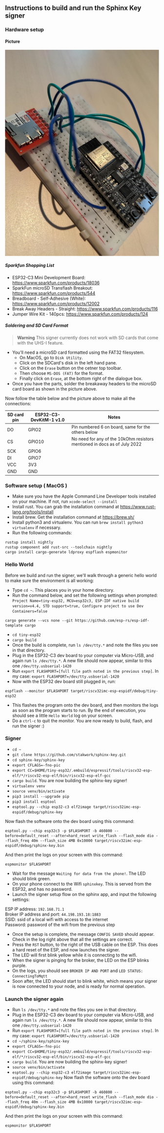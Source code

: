 ## Instructions to build and run the Sphinx Key signer

### Hardware setup

#### Picture

![Spi connections picture](docs/spi_connections.jpeg)

##### Sparkfun Shopping List

- ESP32-C3 Mini Development Board: https://www.sparkfun.com/products/18036
- SparkFun microSD Transflash Breakout: https://www.sparkfun.com/products/544
- Breadboard - Self-Adhesive (White): https://www.sparkfun.com/products/12002
- Break Away Headers - Straight: https://www.sparkfun.com/products/116
- Jumper Wire Kit - 140pcs: https://www.sparkfun.com/products/124

##### Soldering and SD Card Format

> **Warning**
> This signer currently does not work with SD cards that come with the UHS-I feature.

- You'll need a microSD card formatted using the FAT32 filesystem.
  - On MacOS, go to `Disk Utility`.
  - Click on the SDCard's disk in the left hand pane.
  - Click on the `Erase` button on the cetner top toolbar.
  - Then choose `MS-DOS (FAT)` for the format.
  - Finally click on `Erase`, at the bottom right of the dialogue box.
- Once you have the parts, solder the breakaway headers to the microSD card board as shown in the picture above.

Now follow the table below and the picture above to make all the connections:

SD card pin | ESP32-C3-DevKitM-1 v1.0 | Notes
------------|-------------------------|--------------------
 DO         | GPIO2                   | Pin numbered 6 on board, same for the others below
 CS         | GPIO10                  | No need for any of the 10kOhm resistors mentioned in docs as of July 2022
 SCK        | GPIO6                   |
 DI         | GPIO7                   |
 VCC        | 3V3                     |
 GND        | GND                     |

### Software setup ( MacOS )

- Make sure you have the Apple Command Line Developer tools installed on your machine. If not, run `xcode-select --install`
- Install rust. You can grab the installation command at https://www.rust-lang.org/tools/install
- Install brew. Get the installation command at https://brew.sh/
- Install python3 and virtualenv. You can run `brew install python3 virtualenv` if necessary.
- Run the following commands:
```
rustup install nightly
rustup component add rust-src --toolchain nightly
cargo install cargo-generate ldproxy espflash espmonitor
```

### Hello World

Before we build and run the signer, we'll walk through a generic hello world to make sure the environment is all working:

- Type `cd ~`. This places you in your home directory.
- Run the command below, and set the following settings when prompted: `Project Name=tiny-esp32, MCU=esp32c3, ESP-IDF native build version=v4.4, STD support=true, Configure project to use Dev Containers=false`
```
cargo generate --vcs none --git https://github.com/esp-rs/esp-idf-template cargo
```
- `cd tiny-esp32`
- `cargo build`
- Once the build is complete, run `ls /dev/tty.*` and note the files you see in that directory.
- Plug in the ESP32-C3 dev board to your computer via Micro-USB, and again run `ls /dev/tty.*`. A new file should now appear, similar to this one `/dev/tty.usbserial-1420`
- Run `export FLASHPORT=[full file path noted in the previous step]`. In my case: `export FLASHPORT=/dev/tty.usbserial-1420`
- Now with the ESP32 dev board still plugged in, run:
```
espflash --monitor $FLASHPORT target/riscv32imc-esp-espidf/debug/tiny-esp32
```
- This flashes the program onto the dev board, and then monitors the logs as soon as the program starts to run. By the end of execution, you should see a little `Hello World` log on your screen.
- Do a `ctrl-c` to quit the monitor. You are now ready to build, flash, and run the signer :)

### Signer

- `cd ~`
- `git clone https://github.com/stakwork/sphinx-key.git`
- `cd sphinx-key/sphinx-key`
- `export CFLAGS=-fno-pic`
- `export CC=$HOME/tiny-esp32/.embuild/espressif/tools/riscv32-esp-elf/*/riscv32-esp-elf/bin/riscv32-esp-elf-gcc`
- `cargo build`. You are now building the sphinx-key signer!
- `virtualenv venv`
- `source venv/bin/activate`
- `pip3 install --upgrade pip`
- `pip3 install esptool`
- `esptool.py --chip esp32-c3 elf2image target/riscv32imc-esp-espidf/debug/sphinx-key`

Now flash the software onto the dev board using this command:
```
esptool.py --chip esp32c3 -p $FLASHPORT -b 460800 --before=default_reset --after=hard_reset write_flash --flash_mode dio --flash_freq 40m --flash_size 4MB 0x10000 target/riscv32imc-esp-espidf/debug/sphinx-key.bin
```
And then print the logs on your screen with this command:
```
espmonitor $FLASHPORT
```

- Wait for the message `Waiting for data from the phone!`. The LED should blink green.
- On your phone connect to the Wifi `sphinxkey`. This is served from the ESP32, and has no password.
- Launch the signer setup flow on the sphinx app, and input the following settings:

ESP IP address: `192.168.71.1`\
Broker IP address and port: `44.198.193.18:1883`\
SSID: ssid of a local wifi with access to the internet\
Password: password of the wifi from the previous step

- Once the setup is complete, the message `CONFIG SAVED` should appear. Check in the log right above that all the settings are correct.
- Press the `RST` button, to the right of the USB cable on the ESP. This does a hard reset of the ESP, and now launches the signer.
- The LED will first blink yellow while it is connecting to the wifi.
- When the signer is pinging for the broker, the LED on the ESP blinks purple.
- On the logs, you should see `BROKER IP AND PORT` and `LED STATUS: ConnectingToMqtt`
- Soon after, the LED should start to blink white, which means your signer is now connected to your node, and is ready for normal operation.

### Launch the signer again
- Run `ls /dev/tty.*` and note the files you see in that directory.
- Plug in the ESP32-C3 dev board to your computer via Micro-USB, and again run `ls /dev/tty.*`. A new file should now appear, similar to this one `/dev/tty.usbserial-1420`
- Run `export FLASHPORT=[full file path noted in the previous step]`. In my case: `export FLASHPORT=/dev/tty.usbserial-1420`
- `cd ~/sphinx-key/sphinx-key`
- `export CFLAGS=-fno-pic`
- `export CC=$HOME/tiny-esp32/.embuild/espressif/tools/riscv32-esp-elf/*/riscv32-esp-elf/bin/riscv32-esp-elf-gcc`
- `cargo build`. You are now building the sphinx-key signer!
- `source venv/bin/activate`
- `esptool.py --chip esp32-c3 elf2image target/riscv32imc-esp-espidf/debug/sphinx-key`
Now flash the software onto the dev board using this command:
```
esptool.py --chip esp32c3 -p $FLASHPORT -b 460800 --before=default_reset --after=hard_reset write_flash --flash_mode dio --flash_freq 40m --flash_size 4MB 0x10000 target/riscv32imc-esp-espidf/debug/sphinx-key.bin
```
And then print the logs on your screen with this command:
```
espmonitor $FLASHPORT
```

